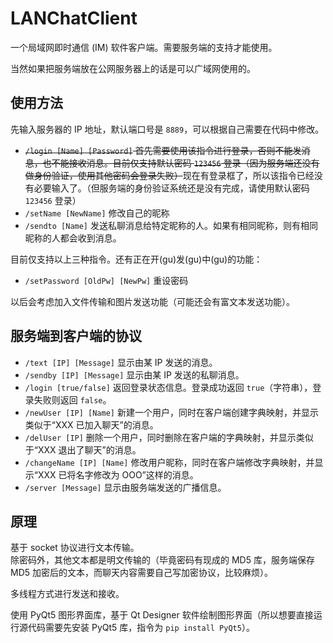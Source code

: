 # LANChatClient
一个局域网即时通信 (IM) 软件客户端。需要服务端的支持才能使用。

当然如果把服务端放在公网服务器上的话是可以广域网使用的。

## 使用方法
先输入服务器的 IP 地址，默认端口号是 `8889`，可以根据自己需要在代码中修改。

- ~~`/login [Name] [Password]` 首先需要使用该指令进行登录，否则不能发消息，也不能接收消息。目前仅支持默认密码 `123456` 登录（因为服务端还没有做身份验证，使用其他密码会登录失败）~~现在有登录框了，所以该指令已经没有必要输入了。（但服务端的身份验证系统还是没有完成，请使用默认密码 `123456` 登录）
- `/setName [NewName]` 修改自己的昵称
- `/sendto [Name]` 发送私聊消息给特定昵称的人。如果有相同昵称，则有相同昵称的人都会收到消息。

目前仅支持以上三种指令。还有正在开(gu)发(gu)中(gu)的功能：
- `/setPassword [OldPw] [NewPw]` 重设密码

以后会考虑加入文件传输和图片发送功能（可能还会有富文本发送功能）。

## 服务端到客户端的协议
- `/text [IP] [Message]` 显示由某 IP 发送的消息。
- `/sendby [IP] [Message]` 显示由某 IP 发送的私聊消息。
- `/login [true/false]` 返回登录状态信息。登录成功返回 `true`（字符串），登录失败则返回 `false`。
- `/newUser [IP] [Name]` 新建一个用户，同时在客户端创建字典映射，并显示类似于“XXX 已加入聊天”的消息。
- `/delUser [IP]` 删除一个用户，同时删除在客户端的字典映射，并显示类似于“XXX 退出了聊天”的消息。
- `/changeName [IP] [Name]` 修改用户昵称，同时在客户端修改字典映射，并显示“XXX 已将名字修改为 OOO”这样的消息。
- `/server [Message]` 显示由服务端发送的广播信息。

## 原理
基于 socket 协议进行文本传输。  
除密码外，其他文本都是明文传输的（毕竟密码有现成的 MD5 库，服务端保存 MD5 加密后的文本，而聊天内容需要自己写加密协议，比较麻烦）。

多线程方式进行发送和接收。

使用 PyQt5 图形界面库，基于 Qt Designer 软件绘制图形界面（所以想要直接运行源代码需要先安装 PyQt5 库，指令为 `pip install PyQt5`）。
